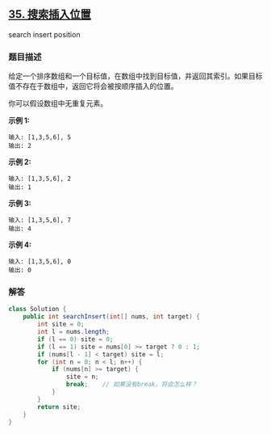 ## [35. 搜索插入位置](https://leetcode-cn.com/problems/search-insert-position/)

search insert position

### 题目描述

给定一个排序数组和一个目标值，在数组中找到目标值，并返回其索引。如果目标值不存在于数组中，返回它将会被按顺序插入的位置。

你可以假设数组中无重复元素。

**示例 1:**
```
输入: [1,3,5,6], 5
输出: 2
```
**示例 2:**
```
输入: [1,3,5,6], 2
输出: 1
```
**示例 3:**
```
输入: [1,3,5,6], 7
输出: 4
```
**示例 4:**
```
输入: [1,3,5,6], 0
输出: 0
```


### 解答



```java
class Solution {
    public int searchInsert(int[] nums, int target) {
        int site = 0;
        int l = nums.length;
        if (l == 0) site = 0;
        if (l == 1) site = nums[0] >= target ? 0 : 1;
        if (nums[l - 1] < target) site = l;
        for (int n = 0; n < l; n++) {
            if (nums[n] >= target) {
                site = n;
                break;    // 如果没有break，将会怎么样？
            }
        }
        return site;
    }
}
```

